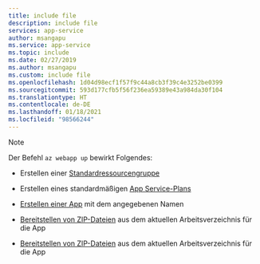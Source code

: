 ```yaml
---
title: include file
description: include file
services: app-service
author: msangapu
ms.service: app-service
ms.topic: include
ms.date: 02/27/2019
ms.author: msangapu
ms.custom: include file
ms.openlocfilehash: 1d04d98ecf1f57f9c44a8cb3f39c4e3252be0399
ms.sourcegitcommit: 593d177cfb5f56f236ea59389e43a984da30f104
ms.translationtype: HT
ms.contentlocale: de-DE
ms.lasthandoff: 01/18/2021
ms.locfileid: "98566244"
---
```

> [!NOTE]
> Der Befehl `az webapp up` bewirkt Folgendes:
>
>- Erstellen einer [Standardressourcengruppe](/cli/azure/group#az-group-create)
>
>- Erstellen eines standardmäßigen [App Service-Plans](/cli/azure/appservice/plan#az-appservice-plan-create)
>
>- [Erstellen einer App](/cli/azure/webapp#az-webapp-create) mit dem angegebenen Namen
>
>- [Bereitstellen von ZIP-Dateien](/azure/app-service/deploy-zip) aus dem aktuellen Arbeitsverzeichnis für die App
>
>- [Bereitstellen von ZIP-Dateien](/azure/app-service/deploy-zip) aus dem aktuellen Arbeitsverzeichnis für die App
>